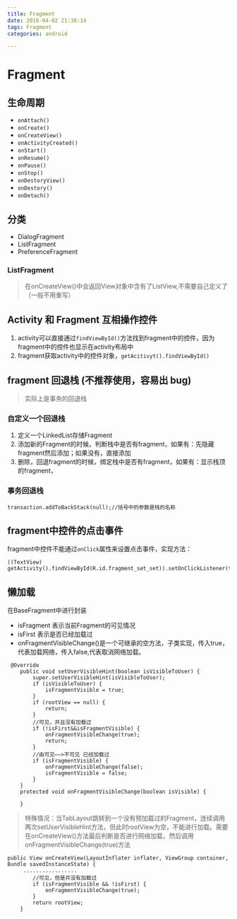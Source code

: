 ```yaml
---
title: Fragment
date: 2016-04-02 21:38:14
tags: Fragment
categories: android

---
```



# Fragment 

<!--more-->
## 生命周期
- `onAttach()`
- `onCreate()`
- `onCreateView()`
- `onActivityCreated()`
- `onStart()`
- `onResume()`
- `onPause()`
- `onStop()`
- `onDestoryView()`
- `onDestory()`
- `onDetach()`

## 分类
- DialogFragment
- ListFragment
- PreferenceFragment


### ListFragment

>在onCreateView()中会返回View对象中含有了ListView,不需要自己定义了（一般不用重写）

## Activity 和 Fragment 互相操作控件

1. activity可以直接通过`findViewById()`方法找到fragment中的控件，因为fragment中的控件也显示在activity布局中
2. fragment获取activity中的控件对象，`getAcitivyt().findViewById()`



## fragment 回退栈 (不推荐使用，容易出 bug)
>实际上是事务的回退栈

### 自定义一个回退栈
1. 定义一个LinkedList存储Fragment
2. 添加新的Fragment的时候，判断栈中是否有fragment，如果有：先隐藏fragment然后添加；如果没有，直接添加
3. 删除，回退fragment的时候，绑定栈中是否有fragment，如果有：显示栈顶的fragment，

### 事务回退栈

    transaction.addToBackStack(null);//括号中的参数是栈的名称

## fragment中控件的点击事件

fragment中控件不能通过`onClick`属性来设置点击事件，实现方法：

	((TextView) getActivity().findViewById(R.id.fragment_set_set)).setOnClickListener(this);


## 懒加载

在BaseFragment中进行封装

- isFragment 表示当前Fragment的可见情况
- isFirst 表示是否已经加载过
- onFragmentVisibleChange()是一个可继承的空方法，子类实现，传入true，代表加载网络，传入false,代表取消网络加载。


```
 @Override
    public void setUserVisibleHint(boolean isVisibleToUser) {
        super.setUserVisibleHint(isVisibleToUser);
        if (isVisibleToUser) {
            isFragmentVisible = true;
        }
        if (rootView == null) {
            return;
        }
        //可见，并且没有加载过
        if (!isFirst&&isFragmentVisible) {
            onFragmentVisibleChange(true);
            return;
        }
        //由可见——>不可见 已经加载过
        if (isFragmentVisible) {
            onFragmentVisibleChange(false);
            isFragmentVisible = false;
        }
    }
    protected void onFragmentVisibleChange(boolean isVisible) {

    }
```

>特殊情况：当TabLayout跳转到一个没有预加载过的Fragment，连续调用两次setUserVisibleHint方法，但此时rootView为空，不能进行加载。需要在onCreateView()方法最后判断是否进行网络加载，然后调用onFragmentVisibleChange(true)方法

```
public View onCreateView(LayoutInflater inflater, ViewGroup container, Bundle savedInstanceState) {
     .................
        //可见，但是并没有加载过
        if (isFragmentVisible && !isFirst) {
            onFragmentVisibleChange(true);
        }
        return rootView;
    }
```



